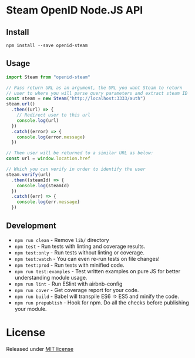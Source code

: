 # Steam OpenID Node.JS API

## Install

```
npm install --save openid-steam
```

## Usage

```js
import Steam from "openid-steam"

// Pass return URL as an argument, the URL you want Steam to return
// user to where you will parse query parameters and extract steam ID
const steam = new Steam("http://localhost:3333/auth")
steam.url()
  .then((url) => {
    // Redirect user to this url
    console.log(url)
  })
  .catch((error) => {
    console.log(error.message)
  })

// Then user will be returned to a similar URL as below:
const url = window.location.href

// Which you can verify in order to identify the user
steam.verify(url)
  .then((steamId) => {
    console.log(steamId)
  })
  .catch((err) => {
    console.log(err.message)
  })
```

## Development

- `npm run clean` - Remove `lib/` directory
- `npm test` - Run tests with linting and coverage results.
- `npm test:only` - Run tests without linting or coverage.
- `npm test:watch` - You can even re-run tests on file changes!
- `npm test:prod` - Run tests with minified code.
- `npm run test:examples` - Test written examples on pure JS for better understanding module usage.
- `npm run lint` - Run ESlint with airbnb-config
- `npm run cover` - Get coverage report for your code.
- `npm run build` - Babel will transpile ES6 => ES5 and minify the code.
- `npm run prepublish` - Hook for npm. Do all the checks before publishing your module.

# License

Released under [MIT license][]

[mit license]: http://sergey.mit-license.org/
